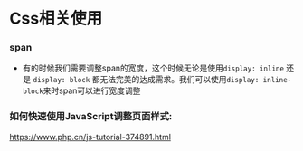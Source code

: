 # Css相关使用

### span

* 有的时候我们需要调整span的宽度，这个时候无论是使用`display: inline` 还是 `display: block` 都无法完美的达成需求。我们可以使用`display: inline-block`来时span可以进行宽度调整

### 如何快速使用JavaScript调整页面样式:

https://www.php.cn/js-tutorial-374891.html



